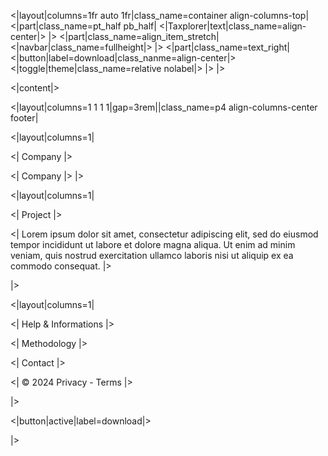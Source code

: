 
<|layout|columns=1fr auto 1fr|class_name=container align-columns-top|
<|part|class_name=pt_half pb_half|
<|Taxplorer|text|class_name=align-center|>
|>
<|part|class_name=align_item_stretch|
<|navbar|class_name=fullheight|>
|>
<|part|class_name=text_right|
<|button|label=download|class_nanme=align-center|>
<|toggle|theme|class_name=relative nolabel|>
|>
|>



<|content|>

<|layout|columns=1 1 1 1|gap=3rem||class_name=p4 align-columns-center footer|

<|layout|columns=1|

<| Company |>

<| Company |>
|>


<|layout|columns=1|

<| Project |>

<| 
Lorem ipsum dolor sit amet, consectetur adipiscing elit, sed do eiusmod tempor incididunt ut labore et dolore magna aliqua. Ut enim ad minim veniam, quis nostrud exercitation ullamco laboris nisi ut aliquip ex ea commodo consequat. 
|>

|>

<|layout|columns=1|

<| Help & Informations |>

<| Methodology |>

<| Contact |>

<| © 2024 Privacy - Terms    |>

|>


<|button|active|label=download|>

|>